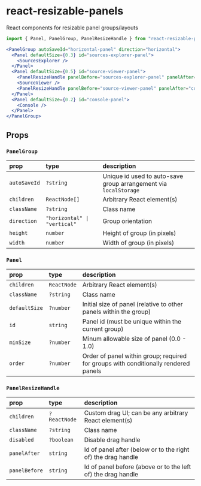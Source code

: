 # react-resizable-panels
React components for resizable panel groups/layouts

```jsx
import { Panel, PanelGroup, PanelResizeHandle } from "react-resizable-panels";

<PanelGroup autoSaveId="horizontal-panel" direction="horizontal">
  <Panel defaultSize={0.3} id="sources-explorer-panel">
    <SourcesExplorer />
  </Panel>
  <Panel defaultSize={0.5} id="source-viewer-panel">
    <PanelResizeHandle panelBefore="sources-explorer-panel" panelAfter="source-viewer-panel" />
    <SourceViewer />
    <PanelResizeHandle panelBefore="source-viewer-panel" panelAfter="console-panel" />
  </Panel>
  <Panel defaultSize={0.2} id="console-panel">
    <Console />
  </Panel>
</PanelGroup>
```

## Props

### `PanelGroup`
| prop         | type                        | description
| :----------- | :-------------------------- | :---
| `autoSaveId` | `?string`                   | Unique id used to auto-save group arrangement via `localStorage`
| `children`   | `ReactNode[]`               | Arbitrary React element(s)
| `className`  | `?string`                   | Class name
| `direction`  | `"horizontal" \| "vertical"` | Group orientation
| `height`     | `number`                    | Height of group (in pixels)
| `width`      | `number`                    | Width of group (in pixels)

### `Panel`
| prop          | type        | description
| :------------ | :---------- | :---
| `children`    | `ReactNode` | Arbitrary React element(s)
| `className`   | `?string`   | Class name
| `defaultSize` | `?number`   | Initial size of panel (relative to other panels within the group)
| `id`          | `string`    | Panel id (must be unique within the current group)
| `minSize`     | `?number`   | Minum allowable size of panel (0.0 - 1.0)
| `order`       | `?number`   | Order of panel within group; required for groups with conditionally rendered panels

### `PanelResizeHandle`
| prop          | type         | description
| :------------ | :----------- | :---
| `children`    | `?ReactNode` | Custom drag UI; can be any arbitrary React element(s)
| `className`   | `?string`    | Class name
| `disabled`    | `?boolean`   | Disable drag handle
| `panelAfter`  | `string`     | Id of panel after (below or to the right of) the drag handle
| `panelBefore` | `string`     | Id of panel before (above or to the left of) the drag handle